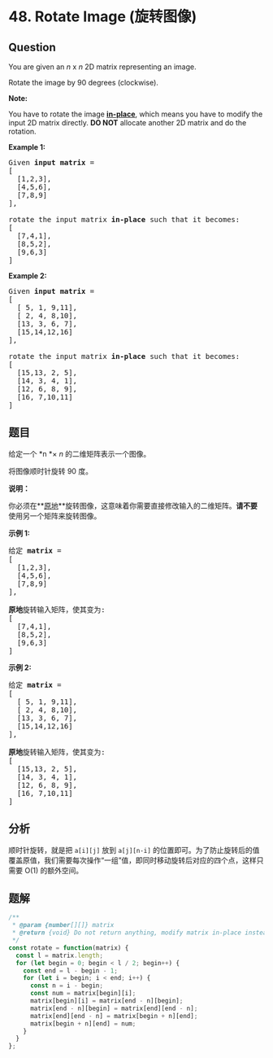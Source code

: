 # 48. Rotate Image (旋转图像)

## Question

You are given an _n_ x _n_ 2D matrix representing an image.

Rotate the image by 90 degrees (clockwise).

**Note:**

You have to rotate the image [**in-place**](https://en.wikipedia.org/wiki/In-place_algorithm), which means you have to modify the input 2D matrix directly. **DO NOT** allocate another 2D matrix and do the rotation.

**Example 1:**

<pre>Given <strong>input matrix</strong> = 
[
  [1,2,3],
  [4,5,6],
  [7,8,9]
],

rotate the input matrix <strong>in-place</strong> such that it becomes:
[
  [7,4,1],
  [8,5,2],
  [9,6,3]
]
</pre>

**Example 2:**

<pre>Given <strong>input matrix</strong> =
[
  [ 5, 1, 9,11],
  [ 2, 4, 8,10],
  [13, 3, 6, 7],
  [15,14,12,16]
], 

rotate the input matrix <strong>in-place</strong> such that it becomes:
[
  [15,13, 2, 5],
  [14, 3, 4, 1],
  [12, 6, 8, 9],
  [16, 7,10,11]
]
</pre>

## 题目

给定一个 *n *× *n* 的二维矩阵表示一个图像。

将图像顺时针旋转 90 度。

**说明：**

你必须在**[原地](https://baike.baidu.com/item/%E5%8E%9F%E5%9C%B0%E7%AE%97%E6%B3%95)**旋转图像，这意味着你需要直接修改输入的二维矩阵。**请不要**使用另一个矩阵来旋转图像。

**示例 1:**

<pre>给定 <strong>matrix</strong> = 
[
  [1,2,3],
  [4,5,6],
  [7,8,9]
],

<strong>原地</strong>旋转输入矩阵，使其变为:
[
  [7,4,1],
  [8,5,2],
  [9,6,3]
]
</pre>

**示例 2:**

<pre>给定 <strong>matrix</strong> =
[
  [ 5, 1, 9,11],
  [ 2, 4, 8,10],
  [13, 3, 6, 7],
  [15,14,12,16]
], 

<strong>原地</strong>旋转输入矩阵，使其变为:
[
  [15,13, 2, 5],
  [14, 3, 4, 1],
  [12, 6, 8, 9],
  [16, 7,10,11]
]
</pre>

## 分析

顺时针旋转，就是把 `a[i][j]` 放到 `a[j][n-i]` 的位置即可。为了防止旋转后的值覆盖原值，我们需要每次操作“一组”值，即同时移动旋转后对应的四个点，这样只需要 O(1) 的额外空间。

## 题解

```javascript
/**
 * @param {number[][]} matrix
 * @return {void} Do not return anything, modify matrix in-place instead.
 */
const rotate = function(matrix) {
  const l = matrix.length;
  for (let begin = 0; begin < l / 2; begin++) {
    const end = l - begin - 1;
    for (let i = begin; i < end; i++) {
      const n = i - begin;
      const num = matrix[begin][i];
      matrix[begin][i] = matrix[end - n][begin];
      matrix[end - n][begin] = matrix[end][end - n];
      matrix[end][end - n] = matrix[begin + n][end];
      matrix[begin + n][end] = num;
    }
  }
};
```
